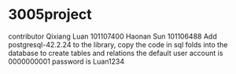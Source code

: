 # 3005project
contributor Qixiang Luan 101107400 Haonan Sun 101106488
Add postgresql-42.2.24 to the library, copy the code in sql folds into the database to create tables and relations
the default user account is 0000000001 password is Luan1234
